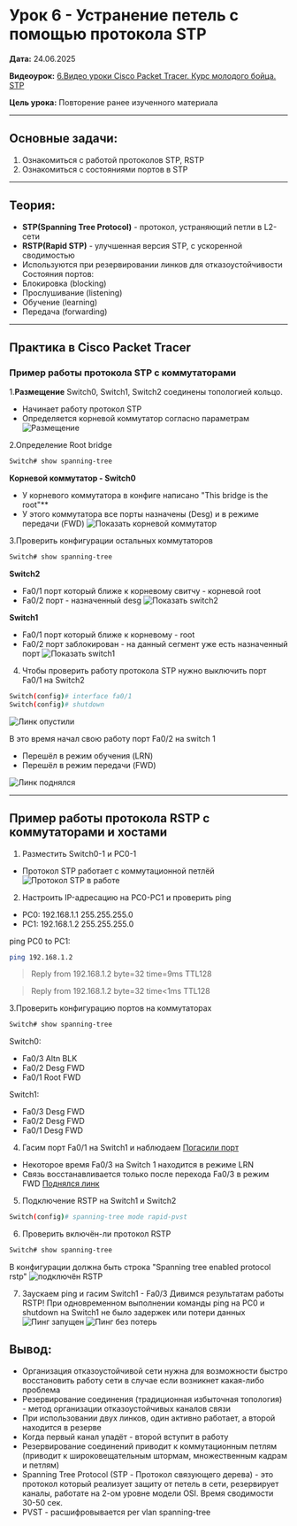 # Урок 6 - Устранение петель с помощью протокола STP

**Дата:** 24.06.2025

**Видеоурок:** [6.Видео уроки Cisco Packet Tracer. Курс молодого бойца. STP](https://vkvideo.ru/playlist/-32477510_12/video-32477510_456239181)

**Цель урока:** Повторение ранее изученного материала

---

## Основные задачи:
1. Ознакомиться с работой протоколов STP, RSTP
2. Ознакомиться с состояниями портов в STP

---

## Теория:
- **STP(Spanning Tree Protocol)** - протокол, устраняющий петли в L2-сети
- **RSTP(Rapid STP)** - улучшенная версия STP, с ускоренной сводимостью
- Используются при резервировании линков для отказоустойчивости
Состояния портов:
- Блокировка (blocking)
- Прослушивание (listening)
- Обучение (learning)
- Передача (forwarding)

---

## Практика в Cisco Packet Tracer

### Пример работы протокола STP с коммутаторами

1.**Размещение** Switch0, Switch1, Switch2 соединены топологией кольцо.
- Начинает работу протокол STP
- Определяется корневой коммутатор согласно параметрам
![Размещение](./STP_search_root.png)

2.Определение Root bridge
```bash
Switch# show spanning-tree
```
**Корневой коммутатор - Switch0**
- У корневого коммутатора в конфиге написано "This bridge is the root"**
- У этого коммутатора все порты назначены (Desg) и в режиме пeредачи (FWD)
![Показать корневой коммутатор](./STP_root_switch.png)

3.Проверить конфигурации остальных коммутаторов
```bash
Switch# show spanning-tree
```
**Switch2**
- Fa0/1 порт который ближе к корневому свитчу - корневой root
- Fa0/2 порт - назначенный desg
![Показать switch2](./STP_switch2.png)

**Switch1**
- Fa0/1 порт который ближе к корневому - root
- Fa0/2 порт заблокирован - на данный сегмент уже есть назначенный порт
![Показать switch1](./STP_switch1.png)

4. Чтобы проверить работу протокола STP нужно выключить порт Fa0/1 на Switch2
```bash 
Switch(config)# interface fa0/1
Switch(config)# shutdown
```
![Линк опустили](./STP_fa01_shutdown.png)

В это время начал свою работу порт Fa0/2 на switch 1
- Перешёл в режим обучения (LRN)
- Перешёл в режим передачи (FWD)

![Линк поднялся](./STP_switch1_linkup.png)

---

## Пример работы протокола RSTP с коммутаторами и хостами

1. Разместить Switch0-1 и PC0-1
- Протокол STP работает с коммутационной петлёй
![Протокол STP в работе](./STP_inwork.png)

2. Настроить IP-адресацию на PC0-PC1 и проверить ping
- PC0: 192.168.1.1 255.255.255.0
- PC1: 192.168.1.2 255.255.255.0

ping PC0 to PC1:
```bash
ping 192.168.1.2
```
>Reply from 192.168.1.2 byte=32 time=9ms TTL128

>Reply from 192.168.1.2 byte=32 time<1ms TTL128

3.Проверить конфигурацию портов на коммутаторах
```bash
Switch# show spanning-tree
```

Switch0:
- Fa0/3 Altn BLK
- Fa0/2 Desg FWD
- Fa0/1 Root FWD

Switch1:
- Fa0/3 Desg FWD
- Fa0/2 Desg FWD
- Fa0/1 Desg FWD

4. Гасим порт Fa0/1 на Switch1 и наблюдаем
[Погасили порт](./RSTP_fa01_sh.png)
- Некоторое время Fa0/3 на Switch 1 находится в режиме LRN
- Связь восстанавливается только после перехода Fa0/3 в режим FWD
[Поднялся линк](./STP_fa01_linkup)

5. Подключение RSTP на Switch1 и Switch2
```bash
Switch(config)# spanning-tree mode rapid-pvst
```

6. Проверить включён-ли протокол RSTP
```bash
Switch# show spanning-tree
```
В конфигурации должна быть строка "Spanning tree enabled protocol rstp"
![подключён RSTP](./RSTP_on.png)

7. Заускаем ping и гасим Switch1 - Fa0/3
Дивимся результатам работы RSTP!
При одновременном выполнении команды ping на PC0 и shutdown на Switch1 не было задержек или потери данных
![Пинг запущен](./RSTP_on1.png)
![Пинг без потерь](./RSTP_on2.png)

## Вывод:
- Организация отказоустойчивой сети нужна для возможности быстро восстановить работу сети в случае если возникнет какая-либо проблема
- Резервирование соединения (традиционная избыточная топология) - метод организации отказоустойчивых каналов связи
 - При использовании двух линков, один активно работает, а второй находится в резерве
 - Когда первый канал упадёт - второй вступит в работу
 - Резервирование соединений приводит к коммутационным петлям (приводит к широковещательным штормам, множественным кадрам и петлям)
- Spanning Tree Protocol (STP - Протокол связующего дерева) - это протокол который реализует защиту от петель в сети, резервирует каналы, работате на 2-ом уровне модели OSI. Время сводимости 30-50 сек.
- PVST - расшифровывается per vlan spanning-tree

